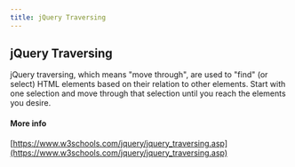 ```yaml
---
title: jQuery Traversing
---
```

## jQuery Traversing

jQuery traversing, which means "move through", are used to "find" (or select) HTML elements based on their relation to other elements. Start with one selection and move through that selection until you reach the elements you desire.

#### More info 
[https://www.w3schools.com/jquery/jquery_traversing.asp](https://www.w3schools.com/jquery/jquery_traversing.asp)
